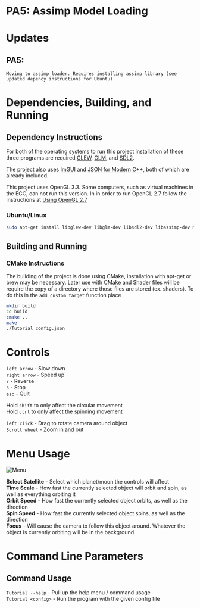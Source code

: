 # PA5: Assimp Model Loading

# Updates 
## PA5:    
    Moving to assimp loader. Requires installing assimp library (see updated depency instructions for Ubuntu).  

# Dependencies, Building, and Running

## Dependency Instructions
For both of the operating systems to run this project installation of these three programs are required [GLEW](http://glew.sourceforge.net/), [GLM](http://glm.g-truc.net/0.9.7/index.html), and [SDL2](https://wiki.libsdl.org/Tutorials).

The project also uses [ImGUI](https://github.com/ocornut/imgui) and [JSON for Modern C++](https://github.com/nlohmann/json), both of which are already included.

This project uses OpenGL 3.3. Some computers, such as virtual machines in the ECC, can not run this version. In in order to run OpenGL 2.7 follow the instructions at [Using OpenGL 2.7](https://github.com/HPC-Vis/computer-graphics/wiki/Using-OpenGL-2.7)

### Ubuntu/Linux
```bash
sudo apt-get install libglew-dev libglm-dev libsdl2-dev libassimp-dev magick++-dev
```

## Building and Running

### CMake Instructions
The building of the project is done using CMake, installation with apt-get or brew may be necessary. Later use with CMake and Shader files will be require the copy of a directory where those files are stored (ex. shaders). To do this in the ```add_custom_target``` function place

```bash
mkdir build
cd build
cmake ..
make
./Tutorial config.json
```

# Controls

`left arrow` - Slow down  
`right arrow` - Speed up  
`r` - Reverse  
`s` - Stop  
`esc` - Quit

Hold `shift` to only affect the circular movement  
Hold `ctrl` to only affect the spinning movement

`left click` - Drag to rotate camera around object  
`Scroll wheel` - Zoom in and out



# Menu Usage

![Menu](https://i.imgur.com/RfxHhHu.png)

**Select Satellite** - Select which planet/moon the controls will affect  
**Time Scale** - How fast the currently selected object will orbit and spin, as well as everything orbiting it  
**Orbit Speed** - How fast the currently selected object orbits, as well as the direction  
**Spin Speed** - How fast the currently selected object spins, as well as the direction  
**Focus** - Will cause the camera to follow this object around. Whatever the object is currently orbiting will be in the background.

# Command Line Parameters

## Command Usage

`Tutorial --help` - Pull up the help menu / command usage  
`Tutorial <config>` - Run the program with the given config file
